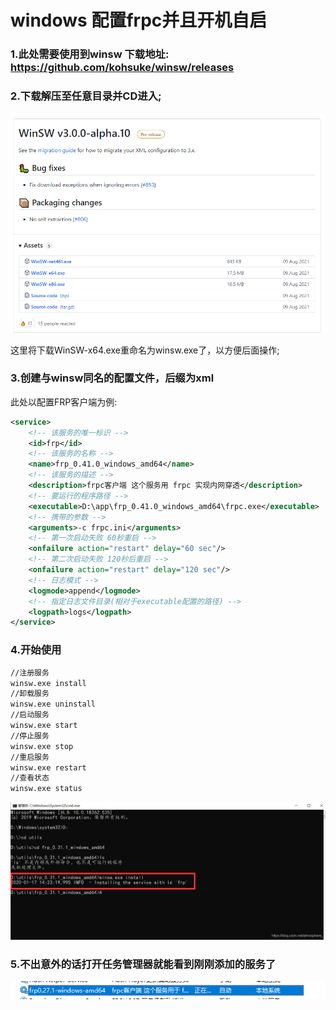 # windows 配置frpc并且开机自启

### 1.此处需要使用到winsw 下载地址: https://github.com/kohsuke/winsw/releases

### 2.下载解压至任意目录并CD进入;

![image-20220723142706254](frpc.assets/image-20220723142706254.png)

这里将下载WinSW-x64.exe重命名为winsw.exe了，以方便后面操作;

### 3.创建与winsw同名的配置文件，后缀为xml

此处以配置FRP客户端为例:

```xml
<service>
	<!-- 该服务的唯一标识 -->
    <id>frp</id>
    <!-- 该服务的名称 -->
    <name>frp_0.41.0_windows_amd64</name>
    <!-- 该服务的描述 -->
    <description>frpc客户端 这个服务用 frpc 实现内网穿透</description>
    <!-- 要运行的程序路径 -->
    <executable>D:\app\frp_0.41.0_windows_amd64\frpc.exe</executable>
    <!-- 携带的参数 -->
    <arguments>-c frpc.ini</arguments>
    <!-- 第一次启动失败 60秒重启 -->
    <onfailure action="restart" delay="60 sec"/>
    <!-- 第二次启动失败 120秒后重启 -->
    <onfailure action="restart" delay="120 sec"/>
    <!-- 日志模式 -->
    <logmode>append</logmode>
    <!-- 指定日志文件目录(相对于executable配置的路径) -->
    <logpath>logs</logpath>
</service>
```

### 4.开始使用

```bash
//注册服务
winsw.exe install
//卸载服务
winsw.exe uninstall
//启动服务
winsw.exe start
//停止服务
winsw.exe stop
//重启服务
winsw.exe restart
//查看状态
winsw.exe status
```

![img](frpc.assets/20200117144309494.png)

### 5.不出意外的话打开任务管理器就能看到刚刚添加的服务了

![c7b2e47de56b2e31b665d2169c7d6e9c.png](frpc.assets/aHR0cHM6Ly93d3cudGltZWJsb2cuY24vZGF0YS91cGxvYWRzL2ltYWdlcy8yMDE5MDkwMi9jN2IyZTQ3ZGU1NmIyZTMxYjY2NWQyMTY5YzdkNmU5Yy5wbmc)